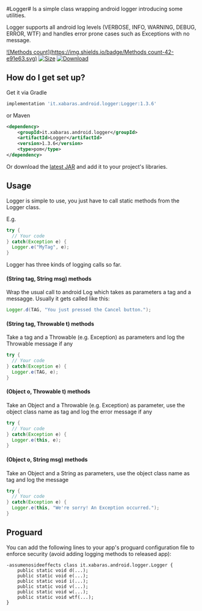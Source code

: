 #Logger#
Is a simple class wrapping android logger introducing some utilities.

Logger supports all android log levels (VERBOSE, INFO, WARNING, DEBUG, ERROR, WTF) and handles error prone cases such as Exceptions with no message.

[ ![Methods count](https://img.shields.io/badge/Methods count-42-e91e63.svg)](http://www.methodscount.com/?lib=it.xabaras.android.logger%3ALogger%3A1.3.6)
[ ![Size](https://img.shields.io/badge/Size-3KB-e91e63.svg)](http://www.methodscount.com/?lib=it.xabaras.android.logger%3ALogger%3A1.3.6)
[ ![Download](https://api.bintray.com/packages/xabaras/maven/Logger/images/download.svg) ](https://bintray.com/xabaras/maven/Logger/_latestVersion)

## How do I get set up? ##
Get it via Gradle
```groovy
implementation 'it.xabaras.android.logger:Logger:1.3.6'
```
or Maven
```xml
<dependency>
	<groupId>it.xabaras.android.logger</groupId>
	<artifactId>Logger</artifactId>
	<version>1.3.6</version>
	<type>pom</type>
</dependency>
```

Or download the [latest JAR](https://github.com/xabaras/Logger/releases/latest) and add it to your project's libraries.

## Usage ##
Logger is simple to use, you just have to call static methods from the Logger class.

E.g.
```java
try {
  // Your code
} catch(Exception e) {
  Logger.e("MyTag", e);
}
```

Logger has three kinds of logging calls so far.

#### (String tag, String msg) methods ###
Wrap the usual call to android Log which takes as parameters a tag and a messagge.
Usually it gets called like this:
```java
Logger.d(TAG, "You just pressed the Cancel button.");
```
#### (String tag, Throwable t) methods ###
Take a tag and a Throwable (e.g. Exception) as parameters and log the Throwable message if any
```java
try {
  // Your code
} catch(Exception e) {
  Logger.e(TAG, e);
}
```
#### (Object o, Throwable t) methods ###
Take an Object and a Throwable (e.g. Exception) as parameter, use the object class name as tag and log the error message if any
```java
try {
  // Your code
} catch(Exception e) {
  Logger.e(this, e);
}
```
#### (Object o, String msg) methods ###
Take an Object and a String as parameters, use the object class name as tag and log the message
```java
try {
  // Your code
} catch(Exception e) {
  Logger.e(this, "We're sorry! An Exception occurred.");
}
```

## Proguard ##
You can add the following lines to your app's proguard configuration file to enforce security (avoid adding logging methods to released app):
```proguard
-assumenosideeffects class it.xabaras.android.logger.Logger {
    public static void d(...);
    public static void e(...);
    public static void i(...);
    public static void v(...);
    public static void w(...);
    public static void wtf(...);
}
```
